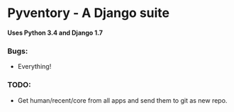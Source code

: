 Pyventory - A Django suite
=============================================================
**Uses Python 3.4 and Django 1.7**

### Bugs:
* Everything!

### TODO:
* Get human/recent/core from all apps and send them to git as new repo. 

